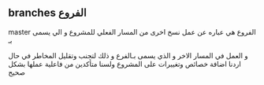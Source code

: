 ## branches الفروع


 master الفروع هي عباره عن عمل نسخ اخرى من المسار الفعلي للمشروع و الي يسمى بـ
 
 و العمل في المسار الاخر و الذي يسمى بـالفرع و ذلك لتجنب وتقليل المخاطر في حال اردنا اضافة خصائص وتغييرات على المشروع ولسنا متأكدين من فاعلية عملها بشكل صحيح

